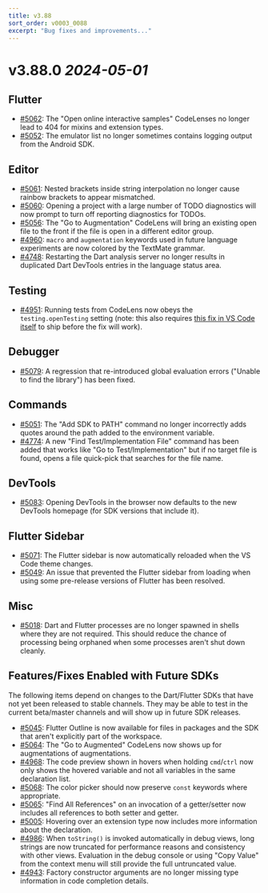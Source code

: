 ```yaml
---
title: v3.88
sort_order: v0003_0088
excerpt: "Bug fixes and improvements..."
---
```


# v3.88.0 _2024-05-01_

## Flutter

- [#5062](https://github.com/Dart-Code/Dart-Code/issues/5062): The "Open online interactive samples" CodeLenses no longer lead to 404 for mixins and extension types.
- [#5052](https://github.com/Dart-Code/Dart-Code/issues/5052): The emulator list no longer sometimes contains logging output from the Android SDK.

## Editor

- [#5061](https://github.com/Dart-Code/Dart-Code/issues/5061): Nested brackets inside string interpolation no longer cause rainbow brackets to appear mismatched.
- [#5060](https://github.com/Dart-Code/Dart-Code/issues/5060): Opening a project with a large number of TODO diagnostics will now prompt to turn off reporting diagnostics for TODOs.
- [#5056](https://github.com/Dart-Code/Dart-Code/issues/5056): The "Go to Augmentation" CodeLens will bring an existing open file to the front if the file is open in a different editor group.
- [#4960](https://github.com/Dart-Code/Dart-Code/issues/4960): `macro` and `augmentation` keywords used in future language experiments are now colored by the TextMate grammar.
- [#4748](https://github.com/Dart-Code/Dart-Code/issues/4748): Restarting the Dart analysis server no longer results in duplicated Dart DevTools entries in the language status area.

## Testing

- [#4951](https://github.com/Dart-Code/Dart-Code/issues/4951): Running tests from CodeLens now obeys the `testing.openTesting` setting (note: this also requires [this fix in VS Code itself](https://github.com/microsoft/vscode/issues/209491) to ship before the fix will work).

## Debugger

- [#5079](https://github.com/Dart-Code/Dart-Code/issues/5079): A regression that re-introduced global evaluation errors ("Unable to find the library") has been fixed.

## Commands

- [#5051](https://github.com/Dart-Code/Dart-Code/issues/5051): The "Add SDK to PATH" command no longer incorrectly adds quotes around the path added to the environment variable.
- [#4774](https://github.com/Dart-Code/Dart-Code/issues/4774): A new "Find Test/Implementation File" command has been added that works like "Go to Test/Implementation" but if no target file is found, opens a file quick-pick that searches for the file name.

## DevTools

- [#5083](https://github.com/Dart-Code/Dart-Code/issues/5083): Opening DevTools in the browser now defaults to the new DevTools homepage (for SDK versions that include it).

## Flutter Sidebar

- [#5071](https://github.com/Dart-Code/Dart-Code/issues/5071): The Flutter sidebar is now automatically reloaded when the VS Code theme changes.
- [#5049](https://github.com/Dart-Code/Dart-Code/issues/5049): An issue that prevented the Flutter sidebar from loading when using some pre-release versions of Flutter has been resolved.

## Misc

- [#5018](https://github.com/Dart-Code/Dart-Code/issues/5018): Dart and Flutter processes are no longer spawned in shells where they are not required. This should reduce the chance of processing being orphaned when some processes aren't shut down cleanly.

## Features/Fixes Enabled with Future SDKs

The following items depend on changes to the Dart/Flutter SDKs that have not yet been released to stable channels. They may be able to test in the current beta/master channels and will show up in future SDK releases.

- [#5045](https://github.com/Dart-Code/Dart-Code/issues/5045): Flutter Outline is now available for files in packages and the SDK that aren't explicitly part of the workspace.
- [#5064](https://github.com/Dart-Code/Dart-Code/issues/5064): The "Go to Augmented" CodeLens now shows up for augmentations of augmentations.
- [#4968](https://github.com/Dart-Code/Dart-Code/issues/4968): The code preview shown in hovers when holding `cmd`/`ctrl` now only shows the hovered variable and not all variables in the same declaration list.
- [#5068](https://github.com/Dart-Code/Dart-Code/issues/5068): The color picker should now preserve `const` keywords where appropriate.
- [#5065](https://github.com/Dart-Code/Dart-Code/issues/5065): "Find All References" on an invocation of a getter/setter now includes all references to both setter and getter.
- [#5005](https://github.com/Dart-Code/Dart-Code/issues/5005): Hovering over an extension type now includes more information about the declaration.
- [#4986](https://github.com/Dart-Code/Dart-Code/issues/4986): When `toString()` is invoked automatically in debug views, long strings are now truncated for performance reasons and consistency with other views. Evaluation in the debug console or using "Copy Value" from the context menu will still provide the full untruncated value.
- [#4943](https://github.com/Dart-Code/Dart-Code/issues/4943): Factory constructor arguments are no longer missing type information in code completion details.
